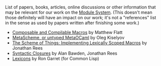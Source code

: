 List of papers, books, articles, online discussions or other information
that may be relevant for our work on the [Module
System](Module_System "wikilink"). (This doesn't mean those definitely
will have an impact on our work; it's not a "references" list in the
sense as used by papers written after finishing some work.)

  - [Composable and Compilable
    Macros](http://www.cs.utah.edu/plt/publications/macromod.pdf) by
    Matthew Flatt
  - [MetaScheme, or untyped
    MetaOCaml](http://okmij.org/ftp/Computation/staging/meta-scheme.scm)
    by Oleg Kiselyov
  - [The Scheme of Things: Implementing Lexically Scoped
    Macros](http://citeseer.ist.psu.edu/109510.html) by Jonathan Rees
  - [Syntactic
    Closures](http://citeseer.ist.psu.edu/bawden88syntactic.html) by
    Alan Bawden, Jonathan Rees
  - [Lexicons](http://www.flownet.com/ron/lisp/Lexicons.pdf) by Ron
    Garret (for Common Lisp)
